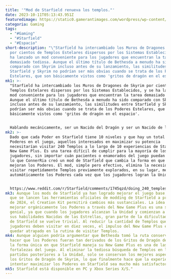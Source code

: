 ```yaml
---
title: '"Mod de Starfield renueva los templos."'
date: 2023-10-11T05:13:43.951Z
featuredimage: https://static0.gamerantimages.com/wordpress/wp-content/uploads/2023/10/starfield-7.jpg?q=50&fit=contain&w=1140&h=&dpr=1.5
categoria: Gaming
tags:
  - "#Gaming"
  - "#Starfield"
  - "#Espacio"
short-description: "\"Starfield ha intercambiado los Muros de Dragones de Skyrim
  por cientos de Templos Estelares dispersos por los Sistemas Establecidos, y se
  ha lanzado un mod conveniente para los jugadores que encuentran la tarea
  demasiado tediosa. Aunque el último título de Bethesda a menudo ha sido
  comparado con Skyrim incluso antes de su lanzamiento, las similitudes entre
  Starfield y Skyrim no podrían ser más obvias cuando se trata de los Poderes
  Estelares, que son básicamente vistos como 'gritos de dragón en el espacio'."
mk1: >-
  "Starfield ha intercambiado los Muros de Dragones de Skyrim por cientos de
  Templos Estelares dispersos por los Sistemas Establecidos, y se ha lanzado un
  mod conveniente para los jugadores que encuentran la tarea demasiado tediosa.
  Aunque el último título de Bethesda a menudo ha sido comparado con Skyrim
  incluso antes de su lanzamiento, las similitudes entre Starfield y Skyrim no
  podrían ser más obvias cuando se trata de los Poderes Estelares, que son
  básicamente vistos como 'gritos de dragón en el espacio'.


  Hablando mecánicamente, ser un Nacido del Dragón y ser un Nacido de las Estrellas no es tan diferente, ya que los jugadores de Starfield tienen un botón dedicado para activar su Poder, y obtienen y mejoran estas habilidades buscando Templos Estelares, que son el equivalente de los Muros de Palabras de Skyrim. Sin embargo, en lugar de aproximadamente 80 Muros de Palabras ocultos en toda la provincia de Nord, los jugadores de Starfield necesitan tres veces esa cantidad de Templos Estelares para mejorar por completo sus Poderes.
mk2: >-
  Dado que cada Poder en Starfield tiene 10 niveles y que hay un total de 24
  Poderes en el juego, aquellos interesados en maximizar su potencia
  necesitarían visitar 240 Templos a lo largo de 10 experiencias de Starfield
  New Game Plus. Es una tarea difícil de cumplir para la mayoría de los
  jugadores, sin importar cuán pacientes o enamorados del juego puedan ser, por
  lo que ConnerRia creó un mod de Starfield que cambia la forma en que se
  mejoran los Poderes. El mod, simple pero efectivo, elimina la necesidad de
  visitar repetidamente Templos previamente explorados, en su lugar, mejora
  automáticamente los Poderes cada vez que los jugadores logran la Unidad.


  https://www.reddit.com/r/Starfield/comments/1745qzd/doing_240_temples_is_simply_atrocious_design_so_i/?utm_source=embedv2&utm_medium=post_embed&utm_content=post_title&embed_host_url=https://gamerant.com/starfield-mod-temples-overhaul/
mk3: Aunque los mods de Starfield ya han logrado mejorar el juego base, una vez
  que se lancen las herramientas oficiales de modding de Starfield a principios
  de 2024, el Creation Kit permitirá cambios más sustanciales. La idea de
  mejorar orgánicamente los Poderes a través del New Game Plus es una solución
  genial, ya que cuando los jugadores alcanzan la Unidad y comienzan a mejorar
  sus habilidades Nacidas de las Estrellas, gran parte de la dificultad inicial
  de Starfield se vuelve trivial. Al reducir la cantidad de Templos que los
  jugadores deben visitar en diez veces, el impulso del New Game Plus evita
  quedar atrapado en la rutina de visitar Templos.
mk4: Aunque alguien podría argumentar que Bethesda tomó la ruta conservadora al
  hacer que los Poderes fueran tan derivados de los Gritos de Dragón de Skyrim,
  la forma única en que Starfield maneja su New Game Plus es una de las mayores
  fortalezas del juego. Al eliminar la tediosa búsqueda de Templos en las
  partidas posteriores a la Unidad, solo se conservan los mejores aspectos de
  los Gritos de Dragón de Skyrim, lo que finalmente hace que la experiencia de
  intentar maximizar los Poderes en Starfield sea mucho más satisfactoria.
mk5: Starfield está disponible en PC y Xbox Series X/S."
---
```

